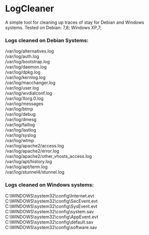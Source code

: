 # LogCleaner  
 A simple tool for cleaning up traces of stay for Debian and Windows systems. 
Tested on Debian: 7,8; Windows XP,7;

### Logs cleaned on Debian Systems:
/var/log/alternatives.log <br />
/var/log/auth.log <br />
/var/log/bootstrap.log <br />
/var/log/daemon.log <br /> 
/var/log/dpkg.log <br />
/var/log/kernlog.log <br />
/var/log/macchanger.log <br />
/var/log/user.log <br />
/var/log/wvdialconf.log <br />
/var/log/Xorg.0.log <br />
/var/log/messages <br />
/var/log/btmp <br />
/var/log/debug <br />
/var/log/dmesg <br />
/var/log/faillog <br />
/var/log/lastlog <br />
/var/log/syslog <br />
/var/log/wtmp <br />
/var/log/apache2/access.log <br />
/var/log/apache2/error.log <br />
/var/log/apache2/other_vhosts_access.log <br />
/var/log/apt/history.log <br />
/var/log/apt/term.log <br />
/var/log/stunnel4/stunnel.log <br />

### Logs cleaned on Windows systems:
C:\\WINDOWS\\system32\\config\\Internet.evt <br />
C:\\WINDOWS\\system32\\config\\SecEvent.evt <br />
C:\\WINDOWS\\system32\\config\\SysEvent.evt <br />
C:\\WINDOWS\\system32\\config\\system.sav <br />
C:\\WINDOWS\\system32\\config\\AppEvent.evt <br />
C:\\WINDOWS\\system32\\config\\default.sav <br />
C:\\WINDOWS\\system32\\config\\software.sav <br />

